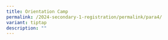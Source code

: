 ```yaml
---
title: Orientation Camp
permalink: /2024-secondary-1-registration/permalink/para4/
variant: tiptap
description: ""
---
```

